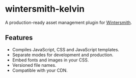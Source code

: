 # wintersmith-kelvin

A production-ready asset management plugin for [Wintersmith](https://github.com/jnordberg/wintersmith).

## Features

- Compiles JavaScript, CSS and JavaScript templates.
- Separate modes for development and production.
- Embed fonts and images in your CSS.
- Versioned file names.
- Compatible with your CDN.